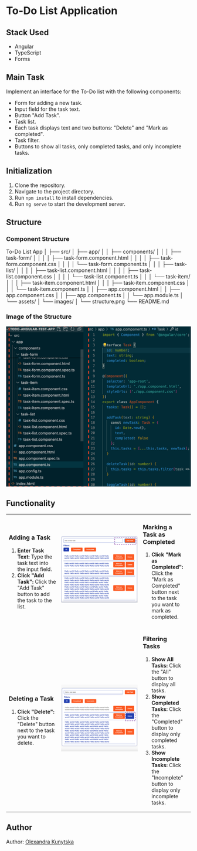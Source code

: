# To-Do List Application

## Stack Used

- Angular
- TypeScript
- Forms

## Main Task

Implement an interface for the To-Do list with the following components:

- Form for adding a new task.
- Input field for the task text.
- Button "Add Task".
- Task list.
- Each task displays text and two buttons: "Delete" and "Mark as completed".
- Task filter.
- Buttons to show all tasks, only completed tasks, and only incomplete tasks.

## Initialization

1. Clone the repository.
2. Navigate to the project directory.
3. Run `npm install` to install dependencies.
4. Run `ng serve` to start the development server.

## Structure

### Component Structure

To-Do List App
│
├── src/
│   ├── app/
│   │   ├── components/
│   │   │   ├── task-form/
│   │   │   │   ├── task-form.component.html
│   │   │   │   ├── task-form.component.css
│   │   │   │   └── task-form.component.ts
│   │   │   ├── task-list/
│   │   │   │   ├── task-list.component.html
│   │   │   │   ├── task-list.component.css
│   │   │   │   └── task-list.component.ts
│   │   │   └── task-item/
│   │   │       ├── task-item.component.html
│   │   │       ├── task-item.component.css
│   │   │       └── task-item.component.ts
│   │   ├── app.component.html
│   │   ├── app.component.css
│   │   ├── app.component.ts
│   │   └── app.module.ts
│   └── assets/
│       └── images/
│           └── structure.png
└── README.md

### Image of the Structure

![Structure](src/assets/images/structure.png)

## Functionality

<table>
  <tr>
    <td style="width: 33%;">
      <h3>Adding a Task</h3>
      <ol>
        <li><strong>Enter Task Text:</strong> Type the task text into the input field.</li>
        <li><strong>Click "Add Task":</strong> Click the "Add Task" button to add the task to the list.</li>
      </ol>
    </td>
    <td style="width: 67%;">
      <img src="src/assets/images/adding.png" alt="Adding a Task" style="width: 100%;">
    </td>
    <td style="width: 33%;">
      <h3>Marking a Task as Completed</h3>
      <ol>
        <li><strong>Click "Mark as Completed":</strong> Click the "Mark as Completed" button next to the task you want to mark as completed.</li>
      </ol>
    </td>
    <td style="width: 67%;">
      <img src="src/assets/images/completed.png" alt="Marking a Task as Completed" style="width: 100%;">
    </td>
  </tr>
  <tr>
    <td style="width: 33%;">
      <h3>Deleting a Task</h3>
      <ol>
        <li><strong>Click "Delete":</strong> Click the "Delete" button next to the task you want to delete.</li>
      </ol>
    </td>
    <td style="width: 67%;">
      <img src="src/assets/images/delete.png" alt="Deleting a Task" style="width: 100%;">
    </td>
    <td style="width: 33%;">
      <h3>Filtering Tasks</h3>
      <ol>
        <li><strong>Show All Tasks:</strong> Click the "All" button to display all tasks.</li>
        <li><strong>Show Completed Tasks:</strong> Click the "Completed" button to display only completed tasks.</li>
        <li><strong>Show Incomplete Tasks:</strong> Click the "Incomplete" button to display only incomplete tasks.</li>
      </ol>
    </td>
    <td style="width: 67%;">
      <img src="src/assets/images/filter.png" alt="Filtering Tasks" style="width: 100%;">
    </td>
  </tr>
</table>

## Author

Author: [Olexandra Kunytska](https://github.com/olexandracodes)
